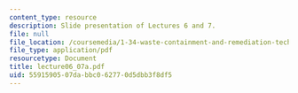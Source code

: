 ```yaml
---
content_type: resource
description: Slide presentation of Lectures 6 and 7.
file: null
file_location: /coursemedia/1-34-waste-containment-and-remediation-technology-spring-2004/5591590507dabbc062770d5dbb3f8df5_lecture06_07a.pdf
file_type: application/pdf
resourcetype: Document
title: lecture06_07a.pdf
uid: 55915905-07da-bbc0-6277-0d5dbb3f8df5
---
```


